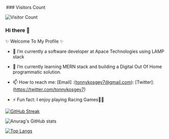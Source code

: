 <!---
 - 👋 Hi, I’m @TonnyKosgey7
- 👀 I’m interested in ...
- 🌱 I’m currently learning ...
- 💞️ I’m looking to collaborate on ...
- 📫 How to reach me ...
- 😄 Pronouns: ...
- ⚡ Fun fact: ...
--->

<!---
TonnyKosgey7/TonnyKosgey7 is a ✨ special ✨ repository because its `README.md` (this file) appears on your GitHub profile.
You can click the Preview link to take a look at your changes.
--->
⁠ ### Visitors Count

![Visitor Count](https://profile-counter.glitch.me/{TonnyKosgey7}/count.svg)

  ### Hi there 👋
 ✨ Welcome To My Profile ✨

- 🔭 I’m currently a software developer at Apace Technologies using LAMP stack
- 🌱 I’m currently learning MERN stack and building a Digital Out Of Home programmatic solution.
- 📫 How to reach me: [Email] :(tonnykosgey7@gmail.com): [Twitter]: (https://twitter.com/tonnykosgey7)

- ⚡ Fun fact: I enjoy playing Racing Games🎷🎷

[![GitHub Streak](https://github-readme-streak-stats.herokuapp.com/?user=TonnyKosgey7&theme=dark)](https://git.io/streak-stats)

![Anurag's GitHub stats](https://github-readme-stats.vercel.app/api?username=TonnyKosgey7&count_private=true&theme=dark)

[![Top Langs](https://github-readme-stats.vercel.app/api/top-langs/?username=TonnyKosgey7&langs_count=20&theme=dark)](https://github.com/anuraghazra/github-readme-stats) ⁠
